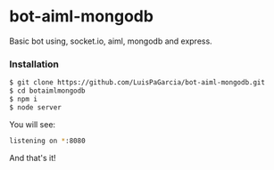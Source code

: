 # bot-aiml-mongodb
Basic bot using, socket.io, aiml, mongodb and express.

### Installation

```sh
$ git clone https://github.com/LuisPaGarcia/bot-aiml-mongodb.git
$ cd botaimlmongodb
$ npm i 
$ node server
```
You will see:

```sh
listening on *:8080
```

And that's it!
